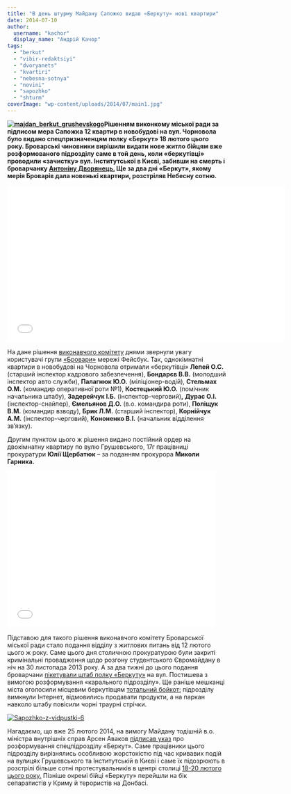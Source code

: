 ```yaml
---
title: "В день штурму Майдану Сапожко видав «Беркуту» нові квартири"
date: 2014-07-10
author: 
  username: "kachor"
  display_name: "Андрій Качор"
tags: 
  - "berkut"
  - "vibir-redaktsiyi"
  - "dvoryanets"
  - "kvartiri"
  - "nebesna-sotnya"
  - "novini"
  - "sapozhko"
  - "shturm"
coverImage: "wp-content/uploads/2014/07/main1.jpg"
---
```


**[![majdan_berkut_grushevskogo](https://mpz.brovary.org/wp-content/uploads/2014/07/majdan_berkut_grushevskogo.jpg)](https://mpz.brovary.org/wp-content/uploads/2014/07/majdan_berkut_grushevskogo.jpg)Рішенням виконкому міської ради за підписом мера Сапожка 12 квартир в новобудові на вул. Чорновола було видано спецпризначенцям полку «Беркут» 18 лютого цього року. Броварські чиновники вирішили видати нове житло бійцям вже розформованого підрозділу саме в той день, коли «беркутівці» проводили «зачистку» вул. Інститутської в Києві, забивши на смерть і броварчанку [Антоніну Дворянець.](https://mpz.brovary.org/vona-dumala-shho-zhinku-ne-chipatimut-cholovik-antonini-dvoryanets-pro-yiyi-zagibel-vid-ruk-bkrkuta/) Ще за два дні «Беркут», якому мерія Броварів дала новенькі квартири, розстріляв Небесну сотню.**    

<iframe src="//www.youtube.com/embed/waJpRhb3a3c" width="640" height="360" frameborder="0" allowfullscreen="allowfullscreen"></iframe>

На дане рішення [виконавчого комітету](http://brovary-rada.gov.ua/r%D1%96shennya-vikonavchogo-kom%D1%96tetu-1069) днями звернули увагу користувачі групи [«Бровари»](https://www.facebook.com/groups/brovary/) мережі Фейсбук. Так, однокімнатні квартири в новобудові на Чорновола отримали «беркутівці» **Лепей О.С.** (старший інспектор кадрового забезпечення), **Бондарєв В.В.** (молодший інспектор авто служби), **Палагнюк Ю.О.** (міліціонер-водій), **Стельмах О.М.** (командир оперативної роти №1), **Костецький Ю.О.** (помічник начальника штабу), **Задерейчук І.Б.** (інспектор-черговий)**,** **Дурас О.І.** (інспектор-снайпер), **Ємельянов Д.О.** (в.о. командира роти), **Поліщук В.М.** (командир взводу), **Брик Л.М.** (старший інспектор), **Корнійчук А.М.** (інспектор-черговий), **Кононенко В.І.** (начальник відділення зв’язку).

Другим пунктом цього ж рішення видано постійний ордер на двокімнатну квартиру по вулю Грушевського, 17г працівниці прокуратури **Юлії Щербатюк** – за поданням прокурора **Миколи Гарника.**

<iframe src="//www.youtube.com/embed/kY_6rFftoQU" width="480" height="360" frameborder="0" allowfullscreen="allowfullscreen"></iframe>

Підставою для такого рішення виконавчого комітету Броварської міської ради стало подання відділу з житлових питань від 12 лютого цього ж року. Саме цього дня столичною прокуратурою були закриті кримінальні провадження щодо розгону студентського Євромайдану в ніч на 30 листопада 2013 року. А за два тижні до цього подання броварчани [пікетували штаб полку «Беркуту»](https://mpz.brovary.org/brovarchani-piketuvali-misku-bazu-berkutu-ta-navidalis-do-viddilku-militsiyi/) на вул. Постишева з вимогою розформування «карального підрозділу». Ще раніше мешканці міста оголосили місцевим беркутівцям [тотальний бойкот:](https://mpz.brovary.org/zmi-brovarskomu-berkutu-vidklyuchili-internet-ne-prodayut-produkti-ta-vishayut-chorni-strichki/) підрозділу вимкнули Інтернет, відмовились продавати продукти, а на паркан навколо штабу повісили чорні траурні стрічки.

[![Sapozhko-z-vidpustki-6](https://mpz.brovary.org/wp-content/uploads/2014/07/Sapozhko-z-vidpustki-6.jpg)](https://mpz.brovary.org/wp-content/uploads/2014/07/Sapozhko-z-vidpustki-6.jpg)

Нагадаємо, що вже 25 лютого 2014, на вимогу Майдану тодішній в.о. міністра внутрішніх справ Арсен Аваков [підписав указ](http://www.day.kiev.ua/uk/news/260214-v-ukrayini-rozformuvali-berkut) про розформування спецпідрозділу «Беркут». Саме працівники цього підрозділу вирізнялись особливою жорстокістю під час кривавих подій на вулицях Грушевського та Інститутській в Києві і саме їх підозрюють в розстрілі більше сотні протестувальників в центрі столиці [18-20 лютого цього року.](http://uk.wikipedia.org/wiki/%D0%9F%D1%80%D0%BE%D1%82%D0%B8%D1%81%D1%82%D0%BE%D1%8F%D0%BD%D0%BD%D1%8F_%D0%B2_%D0%A3%D0%BA%D1%80%D0%B0%D1%97%D0%BD%D1%96_18%E2%80%9320_%D0%BB%D1%8E%D1%82%D0%BE%D0%B3%D0%BE_2014) Пізніше окремі бійці «Беркуту» перейшли на бік сепаратистів у Криму й терористів на Донбасі.
